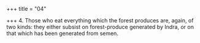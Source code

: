 +++
title = "04"

+++
4. Those who eat everything which the forest produces are, again, of two kinds: they either subsist on forest-produce generated by Indra, or on that which has been generated from semen.

